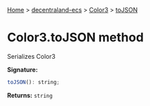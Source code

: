 [Home](./index) &gt; [decentraland-ecs](./decentraland-ecs.md) &gt; [Color3](./decentraland-ecs.color3.md) &gt; [toJSON](./decentraland-ecs.color3.tojson.md)

# Color3.toJSON method

Serializes Color3

**Signature:**
```javascript
toJSON(): string;
```
**Returns:** `string`

